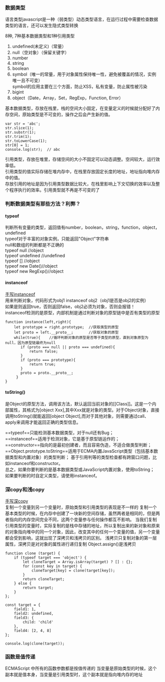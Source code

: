 ### 数据类型 ###  

语言类型javascript是一种（弱类型）动态类型语言，在运行过程中需要检查数据类型的语言，还可以发生隐式类型转换  

8种, 7种基本数据类型和1种引用类型  

1. undefined(未定义)（常量）  
2. null（空对象）（保留关键字）  
3. number  
4. string  
5. boolean  
6. symbol（唯一的常量，用于对象属性保持唯一性，避免被覆盖的情况，实例唯一且不可变）  
symbol的应用主要在三个方面，防止XSS，私有变量，防止属性被污染  
7. bigint  
8. object（Date，Array，Set，RegExp，Function, Error）  

基本数据类型，存放在栈里，栈的空间大小固定，在变量定义的时候就分配好了内存空间，原始类型是不可变的，操作之后会产生新的值。
```
var str = 'abc';
str.slice(1);
str.substr(1);
str.trim(1);
str.toLowerCase(1);
str[0] = 1;
console.log(str);  // abc

```
引用类型，存放在堆里，存储空间的大小不固定可以动态调整。空间较大，运行效率低。  
引用类型的值实际存储在堆内存中，在栈里存放固定长度的地址，地址指向堆内存中的值。  
存放引用的地址是因为引用类型数据比较大，在栈里影响上下文切换的效率以及整个程序执行的效率。引用类型就不再是不可变的了

### 判断数据类型有那些方法？利弊？  ### 
#### typeof #### 
判断所有变量的类型，返回值有number，boolean，string，function，object，undefined  
typeof对于丰富的对象实例，只能返回"Object"字符串  
null和数组的判断都是不正确的  
typeof null //object  
typeof undefined //undefined  
typeof [] //object  
typeof new Date()//object  
typeof new RegExp()//object  

#### instanceof ####  
[手写instanceof](/Javascript/code1)  
用来判断对象，代码形式为obj1 instanceof obj2（obj1是否是obj2的实例）  
如果是则返回true，否则返回false，obj2必须为对象，否则会报错！  
instanceof检测的是原型，内部机制是通过判断对象的原型链中是否有类型的原型  

```
function instance(left,right){
    let prototype = right.prototype;  //获取类型的原型
    let proto = left.__proto__;       //获取对象的原型
    while(true){    //循环判断对象的原型是否等于类型的原型，直到对象原型为null，因为原型链最终为null
       if (proto === null || proto === undefined){
           return false;
       }
       if (proto === prototype){
           return true;
       }
       proto = proto.__proto__;
     }
}
```

#### toString()  ####

是Object的原型方法，调用该方法，默认返回当前对象的[[Class]]。这是一个内部属性，其格式为[object Xxx],其中Xxx就是对象的类型。对于Object对象，直接调用toString()就能返回[object Object],而对于其他对象，则需要通过call、apply来调用才能返回正确的类型信息。

==typeof==只能检测基本数据类型，对于null还有Bug；  
==instanceof==适用于检测对象，它是基于原型链运作的；  
==constructor==指向的是最初创建者，而且容易伪造，不适合做类型判断；  
==Object.prototype.toString==适用于ECMA内置JavaScript类型（包括基本数据类型和内置对象）的类型判断；
基于引用判等的类型检查都有跨窗口问题，比如instanceof和constructor。  
总之，如果你要判断的是基本数据类型或JavaScript内置对象，使用toString； 如果要判断的时自定义类型，请使用instanceof。

### 深copy和浅copy ### 
[手写深copy](/Javascript/code1)  
复制一个变量到另一个变量时，原始类型和引用类型的表现是不一样的
复制一个基本类型的时候，在内存中创建了一块新的空间存储，虽然两者是相同的，但是两者指向的内存空间完全不同，这两个变量参与任何操作都互不影响。
当我们复制引用类型的变量时，实际复制的是栈中存储的地址，所以复制出来的新对象和原来的对象指向堆中的同一个对象，因此，改变其中的任何一个变量的值，另一个变量都会受到影响，这就出现了深拷贝和浅拷贝的区别。
浅拷贝只复制对象的第一层属性，深拷贝是对对象的属性进行递归复制
Object.assign()是浅拷贝

```
function clone (target) {
    if (typeof target === 'object') {
        let cloneTarget = Array.isArray(target) ? [] : {};
        for (const key in target) {
            cloneTarget[key] = clone(target[key]);
        }
        return cloneTarget;
    } else {
        return target;
    }
};

const target = {
    field1: 1,
    field2: undefined,
    field3: {
        child: 'child'
    },
    field4: [2, 4, 8]
};

console.log(clone(target));

```
### 函数是值传递 ### 
ECMAScript 中所有的函数参数都是按值传递的
当变量是原始类型的时候，这个副本就是值本身，当变量是引用类型时，这个副本就是指向堆内存的地址




